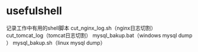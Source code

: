# usefulshell
记录工作中有用的shell脚本
cut_nginx_log.sh（nginx日志切割）  
cut_tomcat_log（tomcat日志切割） 
mysql_bakup.bat（windows mysql dump ） 
mysql_bakup.sh（linux mysql dump） 
